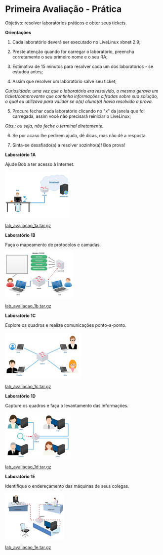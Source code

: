 # Primeira Avaliação - Prática

Objetivo: resolver laboratórios práticos e obter seus tickets. 

**Orientações**

1) Cada laboratório deverá ser executado no LiveLinux xbnet 2.9;

2) Preste atenção quando for carregar o laboratório, preencha corretamente o seu primeiro nome e o seu RA;

3) Estimativa de 15 minutos para resolver cada um dos laboratórios - se estudou antes;

4) Assim que resolver um laboratório salve seu ticket;

*Curiosidade: uma vez que o laboratório era resolvido, o mesmo gerava um ticket/comprovante que continha informações cifradas sobre sua solução, o qual eu utilizava para validar se o(a) aluno(a) havia resolvido a prova.*

5) Procure fechar cada laboratório clicando no "x" da janela que foi carregada, assim você não precisará reiniciar o LiveLinux;

*Obs.: ou seja, não feche o terminal diretamente.*

6) Se por acaso lhe pedirem ajuda, dê dicas, mas não dê a resposta.

7) Sinta-se desafiado(a) a resolver sozinho(a)! Boa prova! 

**Laboratório 1A**

Ajude Bob a ter acesso à Internet. 

![](./lab_avaliacao_1a.png)

[lab_avaliacao_1a.tar.gz](./lab_avaliacao_1a.tar.gz)

**Laboratório 1B**

Faça o mapeamento de protocolos e camadas. 

![](./lab_avaliacao_1b.png)

[lab_avaliacao_1b.tar.gz](./lab_avaliacao_1b.tar.gz)

**Laboratório 1C**

Explore os quadros e realize comunicações ponto-a-ponto. 

![](./lab_avaliacao_1c.png)

[lab_avaliacao_1c.tar.gz](./lab_avaliacao_1c.tar.gz)

**Laboratório 1D**

Capture os quadros e faça o levantamento das informações. 

![](./lab_avaliacao_1d.png)

[lab_avaliacao_1d.tar.gz](./lab_avaliacao_1d.tar.gz)

**Laboratório 1E**

Identifique o endereçamento das máquinas de seus colegas. 

![](./lab_avaliacao_1e.png)

[lab_avaliacao_1e.tar.gz](./lab_avaliacao_1e.tar.gz)

